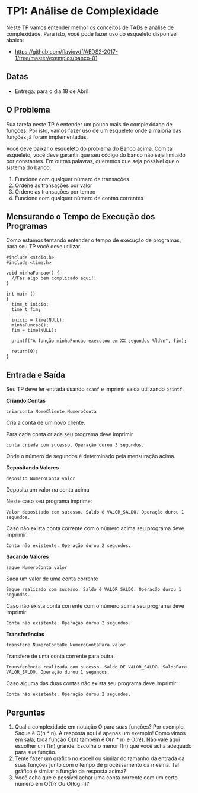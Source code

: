 # TP1: Análise de Complexidade

Neste TP vamos entender melhor os conceitos de TADs e análise de complexidade.
Para isto, você pode fazer uso do esqueleto disponível abaixo:

  * https://github.com/flaviovdf/AEDS2-2017-1/tree/master/exemplos/banco-01

## Datas

  * Entrega: para o dia 18 de Abril

## O Problema

Sua tarefa neste TP é entender um pouco mais de complexidade de funções. Por
isto, vamos fazer uso de um esqueleto onde a maioria das funções já foram
implementadas.

Você deve baixar o esqueleto do problema do Banco acima. Com tal esqueleto,
você deve garantir que seu código do banco não seja limitado por constantes.
Em outras palavras, queremos que seja possível que o sistema do banco:

  1. Funcione com qualquer número de transações
  2. Ordene as transações por valor
  3. Ordene as transações por tempo
  4. Funcione com qualquer número de contas correntes

## Mensurando o Tempo de Execução dos Programas

Como estamos tentando entender o tempo de execução de programas, para seu TP
você deve utilizar.

```
#include <stdio.h>
#include <time.h>

void minhaFuncao() {
  //Faz algo bem complicado aqui!!
}

int main ()
{
  time_t inicio;
  time_t fim;

  inicio = time(NULL);
  minhaFuncao();
  fim = time(NULL);

  printf("A função minhaFuncao executou em XX segundos %ld\n", fim);

  return(0);
}
```

## Entrada e Saída

Seu TP deve ler entrada usando `scanf` e imprimir saída utilizando `printf`.

**Criando Contas**

```
criarconta NomeCliente NumeroConta
```
Cria a conta de um novo cliente.

Para cada conta criada seu programa deve imprimir
```
conta criada com sucesso. Operação durou 3 segundos.
```
Onde o número de segundos é determinado pela mensuração acima.

**Depositando Valores**

```
deposito NumeroConta valor
```
Deposita um valor na conta acima

Neste caso seu programa imprime:
```
Valor depositado com sucesso. Saldo é VALOR_SALDO. Operação durou 1 segundos.
```

Caso não exista conta corrente com o número acima seu programa deve imprimir:
```
Conta não existente. Operação durou 2 segundos.
```

**Sacando Valores**

```
saque NumeroConta valor
```
Saca um valor de uma conta corrente
```
Saque realizado com sucesso. Saldo é VALOR_SALDO. Operação durou 1 segundos.
```

Caso não exista conta corrente com o número acima seu programa deve imprimir:
```
Conta não existente. Operação durou 2 segundos.
```

**Transferências**

```
transfere NumeroContaDe NumeroContaPara valor
```
Transfere de uma conta corrente para outra.
```
Transferência realizada com sucesso. Saldo DE VALOR_SALDO. SaldoPara VALOR_SALDO. Operação durou 1 segundos.
```

Caso alguma das duas contas não exista seu programa deve imprimir:
```
Conta não existente. Operação durou 2 segundos.
```

## Perguntas

  1. Qual a complexidade em notação O para suas funções? Por exemplo, Saque é O(n * n). A resposta aqui é apenas um exemplo! Como vimos em sala, toda função O(n) também é O(n * n) e O(n!). Não vale aqui escolher um f(n) grande. Escolha o menor f(n) que você acha adequado para sua função.
  2. Tente fazer um gráfico no excell ou similar do tamanho da entrada da suas funções junto com o tempo de processamento da mesma. Tal gráfico é similar a função da resposta acima?
  3. Você acha que é possível achar uma conta corrente com um certo número em O(1)? Ou O(log n)?

